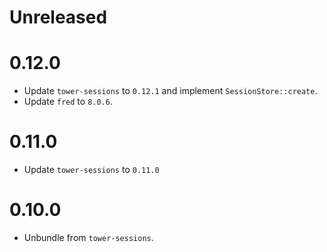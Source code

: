# Unreleased

# 0.12.0

- Update `tower-sessions` to `0.12.1` and implement `SessionStore::create`.
- Update `fred` to `8.0.6`.

# 0.11.0

- Update `tower-sessions` to `0.11.0`

# 0.10.0

- Unbundle from `tower-sessions`.
